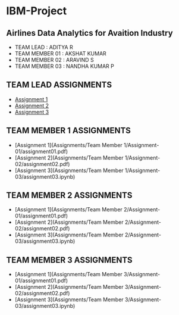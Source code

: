 # IBM-Project

## Airlines Data Analytics for Avaition Industry

  - TEAM LEAD : ADITYA R
  - TEAM MEMBER 01 : AKSHAT KUMAR
  - TEAM MEMBER 02 : ARAVIND S
  - TEAM MEMBER 03 : NANDHA KUMAR P

## TEAM LEAD ASSIGNMENTS

- [Assignment 1](./Assignments/Team%20Lead/Assignment-01/assignment01.pdf)
- [Assignment 2](./Assignments/Team%20Lead/Assignment-02/assignment02.pdf)
- [Assignment 3](./Assignments/Team%20Lead/Assignment-03/assignment03.ipynb)

## TEAM MEMBER 1 ASSIGNMENTS

- [Assignment 1](Assignments/Team Member 1/Assignment-01/assignment01.pdf)
- [Assignment 2](Assignments/Team Member 1/Assignment-02/assignment02.pdf)
- [Assignment 3](Assignments/Team Member 1/Assignment-03/assignment03.ipynb)

## TEAM MEMBER 2 ASSIGNMENTS

- [Assignment 1](Assignments/Team Member 2/Assignment-01/assignment01.pdf)
- [Assignment 2](Assignments/Team Member 2/Assignment-02/assignment02.pdf)
- [Assignment 3](Assignments/Team Member 2/Assignment-03/assignment03.ipynb)

## TEAM MEMBER 3 ASSIGNMENTS

- [Assignment 1](Assignments/Team Member 3/Assignment-01/assignment01.pdf)
- [Assignment 2](Assignments/Team Member 3/Assignment-02/assignment02.pdf)
- [Assignment 3](Assignments/Team Member 3/Assignment-03/assignment03.ipynb)
